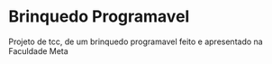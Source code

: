 # Brinquedo Programavel
Projeto de tcc, de um brinquedo programavel feito e apresentado na Faculdade Meta
